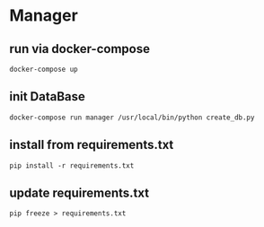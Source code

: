 # Manager 

## run via docker-compose
    docker-compose up
    
## init DataBase
    docker-compose run manager /usr/local/bin/python create_db.py

## install from requirements.txt
    pip install -r requirements.txt

## update requirements.txt
    pip freeze > requirements.txt
